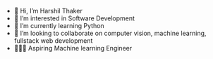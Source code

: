 - 👋 Hi, I’m Harshil Thaker
- 👀 I’m interested in Software Development
- 🌱 I’m currently learning Python
- 💞️ I’m looking to collaborate on computer vision, machine learning, fullstack web development
- 🧑🏻‍💻 Aspiring Machine learning Engineer

